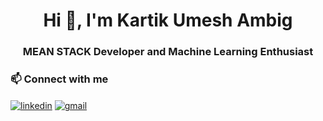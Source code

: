<h1 align="center">Hi 👋, I'm Kartik Umesh Ambig</h1>
<h3 align="center"> MEAN STACK Developer and Machine Learning Enthusiast</h3>


### 📫 Connect with me

<p align="left">
  <a href="linkedin.com/in/kartik-umesh-ambig-844260296" target="blank"><img align="center" src="https://skillicons.dev/icons?i=linkedin" alt="linkedin" /></a>
  <a href="ambigkartik3@gmail.com" target="blank"><img align="center" src="https://skillicons.dev/icons?i=gmail" alt="gmail" /></a>
</p>
